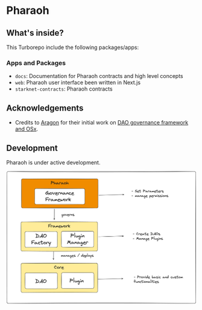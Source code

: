 # Pharaoh

## What's inside?

This Turborepo include the following packages/apps:

### Apps and Packages

- `docs`: Documentation for Pharaoh contracts and high level concepts
- `web`: Pharaoh user interface been written in Next.js
- `starknet-contracts`: Pharaoh contracts

## Acknowledgements

- Credits to [Aragon](https://github.com/aragon) for their initial work on [DAO governance framework and OSx](https://github.com/aragon/osx).

## Development

Pharaoh is under active development.

![Pharaoh Contract Architecture](./assets/architecture.png)

